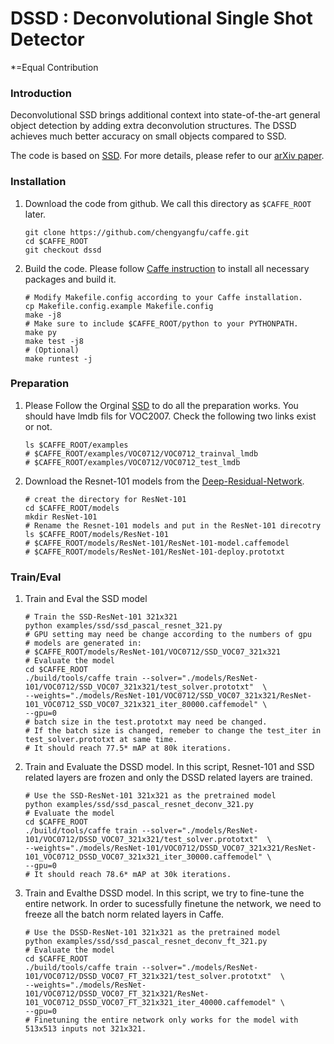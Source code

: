 # DSSD : Deconvolutional Single Shot Detector

*=Equal Contribution

### Introduction

Deconvolutional SSD brings additional context into state-of-the-art general object detection by adding extra deconvolution structures. The DSSD achieves much better accuracy on small objects compared to SSD.

The code is based on [SSD](https://github.com/weiliu89/caffe/tree/ssd). For more details, please refer to our [arXiv paper](https://arxiv.org/abs/1701.06659). 


### Installation
1. Download the code from github. We call this directory as `$CAFFE_ROOT` later.

	```Shell
	git clone https://github.com/chengyangfu/caffe.git
	cd $CAFFE_ROOT
	git checkout dssd
	```
	
2. Build the code. Please follow [Caffe instruction](http://caffe.berkeleyvision.org/installation.html) to install all necessary packages and build it.

	```Shell
  	# Modify Makefile.config according to your Caffe installation.
  	cp Makefile.config.example Makefile.config
  	make -j8
  	# Make sure to include $CAFFE_ROOT/python to your PYTHONPATH.
  	make py
  	make test -j8
  	# (Optional)
  	make runtest -j
  	```

### Preparation
1.  Please Follow the Orginal [SSD](https://github.com/weiliu89/caffe/tree/ssd) to do all the preparation works. You should have lmdb fils for VOC2007. Check the following two links exist or not. 
   
   	```Shell
   	ls $CAFFE_ROOT/examples
   	# $CAFFE_ROOT/examples/VOC0712/VOC0712_trainval_lmdb
   	# $CAFFE_ROOT/examples/VOC0712/VOC0712_test_lmdb
   	```
   
2.  Download the Resnet-101 models from the [Deep-Residual-Network](https://github.com/KaimingHe/deep-residual-networks).
    
	```Shell
	# creat the directory for ResNet-101
	cd $CAFFE_ROOT/models
	mkdir ResNet-101
	# Rename the Resnet-101 models and put in the ResNet-101 direcotry
	ls $CAFFE_ROOT/models/ResNet-101
	# $CAFFE_ROOT/models/ResNet-101/ResNet-101-model.caffemodel
	# $CAFFE_ROOT/models/ResNet-101/ResNet-101-deploy.prototxt
	```

### Train/Eval
1. Train and Eval the SSD model 

	```Shell
	# Train the SSD-ResNet-101 321x321
	python examples/ssd/ssd_pascal_resnet_321.py
	# GPU setting may need be change according to the numbers of gpu 
	# models are generated in:
	# $CAFFE_ROOT/models/ResNet-101/VOC0712/SSD_VOC07_321x321
	# Evaluate the model
	cd $CAFFE_ROOT
	./build/tools/caffe train --solver="./models/ResNet-101/VOC0712/SSD_VOC07_321x321/test_solver.prototxt"  \
	--weights="./models/ResNet-101/VOC0712/SSD_VOC07_321x321/ResNet-101_VOC0712_SSD_VOC07_321x321_iter_80000.caffemodel" \
	--gpu=0
	# batch size in the test.prototxt may need be changed.
	# If the batch size is changed, remeber to change the test_iter in test_solver.prototxt at same time. 
	# It should reach 77.5* mAP at 80k iterations.
	```
   
2. Train and Evaluate the DSSD model. In this script, Resnet-101 and SSD related layers are frozen and only the DSSD related layers are trained.

	```Shell
	# Use the SSD-ResNet-101 321x321 as the pretrained model
	python examples/ssd/ssd_pascal_resnet_deconv_321.py
	# Evaluate the model
	cd $CAFFE_ROOT
	./build/tools/caffe train --solver="./models/ResNet-101/VOC0712/DSSD_VOC07_321x321/test_solver.prototxt"  \
	--weights="./models/ResNet-101/VOC0712/DSSD_VOC07_321x321/ResNet-101_VOC0712_DSSD_VOC07_321x321_iter_30000.caffemodel" \
	--gpu=0
	# It should reach 78.6* mAP at 30k iterations.
	```
	
3. Train and Evalthe DSSD model. In this script, we try to fine-tune the entire network. In order to sucessfully finetune the network, we need to freeze all the batch norm related layers in Caffe.

	```Shell
	# Use the DSSD-ResNet-101 321x321 as the pretrained model
	python examples/ssd/ssd_pascal_resnet_deconv_ft_321.py
	# Evaluate the model
	cd $CAFFE_ROOT
	./build/tools/caffe train --solver="./models/ResNet-101/VOC0712/DSSD_VOC07_FT_321x321/test_solver.prototxt"  \
	--weights="./models/ResNet-101/VOC0712/DSSD_VOC07_FT_321x321/ResNet-101_VOC0712_DSSD_VOC07_FT_321x321_iter_40000.caffemodel" \
	--gpu=0
	# Finetuning the entire network only works for the model with 513x513 inputs not 321x321. 
	```
  

     		
	
